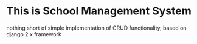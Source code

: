 # This is School Management System

nothing short of simple implementation of CRUD functionality, based on django 2.x framework